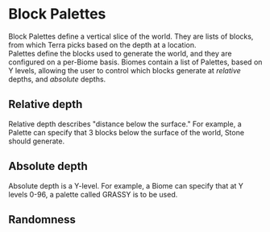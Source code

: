 # Block Palettes
Block Palettes define a vertical slice of the world. They are lists of blocks, from which Terra picks based on the depth
at a location.  
Palettes define the blocks used to generate the world, and they are configured on a per-Biome basis. Biomes contain a
list of Palettes, based on Y levels, allowing the user to control which blocks generate at *relative* depths, and
*absolute* depths.

## Relative depth
Relative depth describes "distance below the surface." For example, a Palette can specify that 3 blocks below the
surface of the world, Stone should generate.

## Absolute depth
Absolute depth is a Y-level. For example, a Biome can specify that at Y levels 0-96, a palette called GRASSY is to be
used.

## Randomness
